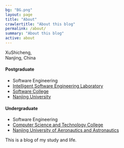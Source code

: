 ```yaml
---
bg: "BG.png"
layout: page
title: "About"
crawlertitle: "About this blog"
permalink: /about/
summary: "About this blog"
active: about
---
```


XuShicheng,  
Nanjing, China

#### Postgraduate
- Software Engineering
- <a href="http://www.iselab.cn/">Intelligent Software Engineering Laboratory</a>
- <a href="http://software.nju.edu.cn/">Software College</a>
- <a href="https://www.nju.edu.cn/">Nanjing University</a>

#### Undergraduate
- Software Engineering
- <a href="http://cs.nuaa.edu.cn/">Computer Science and Technology College</a>
- <a href="http://www.nuaa.edu.cn/">Nanjing University of Aeronautics and Astronautics</a>

This is a blog of my study and life. 


